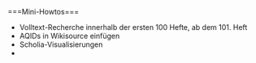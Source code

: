 
===Mini-Howtos===
* Volltext-Recherche innerhalb der ersten 100 Hefte, ab dem 101. Heft
* AQIDs in Wikisource einfügen
* Scholia-Visualisierungen
* 
